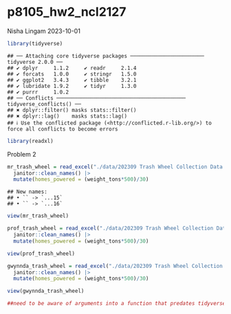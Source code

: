 p8105_hw2_ncl2127
================
Nisha Lingam
2023-10-01

``` r
library(tidyverse)
```

    ## ── Attaching core tidyverse packages ──────────────────────── tidyverse 2.0.0 ──
    ## ✔ dplyr     1.1.2     ✔ readr     2.1.4
    ## ✔ forcats   1.0.0     ✔ stringr   1.5.0
    ## ✔ ggplot2   3.4.3     ✔ tibble    3.2.1
    ## ✔ lubridate 1.9.2     ✔ tidyr     1.3.0
    ## ✔ purrr     1.0.2     
    ## ── Conflicts ────────────────────────────────────────── tidyverse_conflicts() ──
    ## ✖ dplyr::filter() masks stats::filter()
    ## ✖ dplyr::lag()    masks stats::lag()
    ## ℹ Use the conflicted package (<http://conflicted.r-lib.org/>) to force all conflicts to become errors

``` r
library(readxl)
```

Problem 2

``` r
mr_trash_wheel = read_excel("./data/202309 Trash Wheel Collection Data.xlsx", sheet = 1, cell_rows(c(2:549)))|>
  janitor::clean_names() |>
  mutate(homes_powered = (weight_tons*500)/30)
```

    ## New names:
    ## • `` -> `...15`
    ## • `` -> `...16`

``` r
view(mr_trash_wheel)
```

``` r
prof_trash_wheel = read_excel("./data/202309 Trash Wheel Collection Data.xlsx", sheet = 2, cell_rows(c(2:108)))|>
  janitor::clean_names() |>
  mutate(homes_powered = (weight_tons*500)/30)

view(prof_trash_wheel)
```

``` r
gwynnda_trash_wheel = read_excel("./data/202309 Trash Wheel Collection Data.xlsx", sheet = 4, cell_rows(c(2:157)))|>
  janitor::clean_names() |>
  mutate(homes_powered = (weight_tons*500)/30)

view(gwynnda_trash_wheel)
```

``` r
##need to be aware of arguments into a function that predates tidyverse
```
